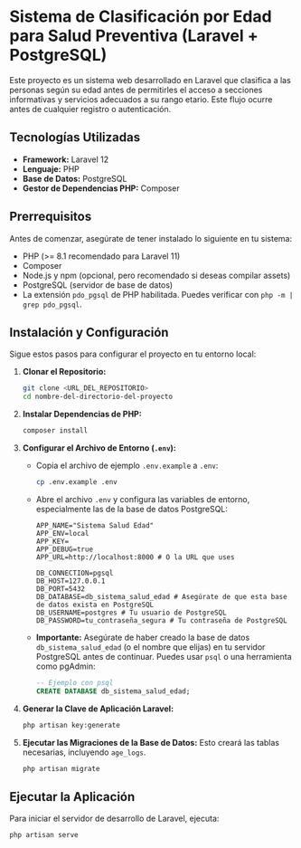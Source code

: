 # Sistema de Clasificación por Edad para Salud Preventiva (Laravel + PostgreSQL)

Este proyecto es un sistema web desarrollado en Laravel que clasifica a las personas según su edad antes de permitirles el acceso a secciones informativas y servicios adecuados a su rango etario. Este flujo ocurre antes de cualquier registro o autenticación.


## Tecnologías Utilizadas

*   **Framework:** Laravel 12
*   **Lenguaje:** PHP 
*   **Base de Datos:** PostgreSQL
*   **Gestor de Dependencias PHP:** Composer

## Prerrequisitos

Antes de comenzar, asegúrate de tener instalado lo siguiente en tu sistema:

*   PHP (>= 8.1 recomendado para Laravel 11)
*   Composer
*   Node.js y npm (opcional, pero recomendado si deseas compilar assets)
*   PostgreSQL (servidor de base de datos)
*   La extensión `pdo_pgsql` de PHP habilitada. Puedes verificar con `php -m | grep pdo_pgsql`.

## Instalación y Configuración

Sigue estos pasos para configurar el proyecto en tu entorno local:

1.  **Clonar el Repositorio:**
    ```bash
    git clone <URL_DEL_REPOSITORIO>
    cd nombre-del-directorio-del-proyecto
    ```

2.  **Instalar Dependencias de PHP:**
    ```bash
    composer install
    ```

3.  **Configurar el Archivo de Entorno (`.env`):**
    *   Copia el archivo de ejemplo `.env.example` a `.env`:
        ```bash
        cp .env.example .env
        ```
    *   Abre el archivo `.env` y configura las variables de entorno, especialmente las de la base de datos PostgreSQL:
        ```env
        APP_NAME="Sistema Salud Edad"
        APP_ENV=local
        APP_KEY=
        APP_DEBUG=true
        APP_URL=http://localhost:8000 # O la URL que uses

        DB_CONNECTION=pgsql
        DB_HOST=127.0.0.1
        DB_PORT=5432
        DB_DATABASE=db_sistema_salud_edad # Asegúrate de que esta base de datos exista en PostgreSQL
        DB_USERNAME=postgres # Tu usuario de PostgreSQL
        DB_PASSWORD=tu_contraseña_segura # Tu contraseña de PostgreSQL
        ```
    *   **Importante:** Asegúrate de haber creado la base de datos `db_sistema_salud_edad` (o el nombre que elijas) en tu servidor PostgreSQL antes de continuar. Puedes usar `psql` o una herramienta como pgAdmin:
        ```sql
        -- Ejemplo con psql
        CREATE DATABASE db_sistema_salud_edad;
        ```

4.  **Generar la Clave de Aplicación Laravel:**
    ```bash
    php artisan key:generate
    ```

5.  **Ejecutar las Migraciones de la Base de Datos:**
    Esto creará las tablas necesarias, incluyendo `age_logs`.
    ```bash
    php artisan migrate
    ```

## Ejecutar la Aplicación

Para iniciar el servidor de desarrollo de Laravel, ejecuta:

```bash
php artisan serve
 ```
